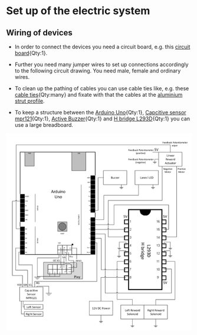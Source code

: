 # Set up of the electric system

## Wiring of devices

- In order to connect the devices you need a circuit board, e.g. this [circuit board](electronic.yml#circuit_board){Qty:1}. 

- Further you need many jumper wires to set up connections accordingly to the following circuit drawing. You need male, female and ordinary wires. 

- To clean up the pathing of cables you can use cable ties like, e.g. these [cable ties](connectors.yml#cable_tie){Qty:many} and fixate with that the cables at the [aluminium strut profile](framework.yml#20x20Rod).

- To keep a structure between the [Arduino Uno](electronic.yml#Arduino_Uno){Qty:1}, [Capcitive sensor mpr121](electronic.yml#mpr121){Qty:1}, [Active Buzzer](electronic.yml#Keyes_KY-012){Qty:1}
 and [H bridge L293D](electronic.yml#L293D){Qty:1} you can use a large breadboard.


![](images/arduino_schematic.png)






